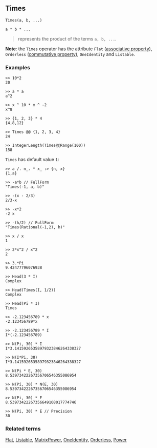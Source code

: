## Times

```
Times(a, b, ...)

a * b * ...
```

> represents the product of the terms `a, b, ...`.

**Note**: the `Times` operator has the attribute `Flat` ([associative property](https://en.wikipedia.org/wiki/Associative_property)), `Orderless` ([commutative property](https://en.wikipedia.org/wiki/Commutative_property)), `OneIdentity` and `Listable`.

### Examples

```
>> 10*2
20

>> a * a
a^2

>> x ^ 10 * x ^ -2
x^8

>> {1, 2, 3} * 4
{4,8,12}

>> Times @@ {1, 2, 3, 4}
24

>> IntegerLength(Times@@Range(100))
158
```

`Times` has default value `1`:

```
>> a /. n_. * x_ :> {n, x}
{1,a}

>> -a*b // FullForm
"Times(-1, a, b)"

>> -(x - 2/3)
2/3-x

>> -x*2
-2 x

>> -(h/2) // FullForm
"Times(Rational(-1,2), h)"

>> x / x
1

>> 2*x^2 / x^2
2

>> 3.*Pi
9.42477796076938

>> Head(3 * I)
Complex

>> Head(Times(I, 1/2))
Complex

>> Head(Pi * I)
Times

>> -2.123456789 * x
-2.123456789*x

>> -2.123456789 * I
I*(-2.123456789)

>> N(Pi, 30) * I
I*3.14159265358979323846264338327

>> N(I*Pi, 30)
I*3.14159265358979323846264338327

>> N(Pi * E, 30)
8.53973422267356706546355086954

>> N(Pi, 30) * N(E, 30)
8.53973422267356706546355086954

>> N(Pi, 30) * E
8.53973422267356649108017774746

>> N(Pi, 30) * E // Precision
30
```

### Related terms
[Flat](Flat.md), [Listable](Listable.md), [MatrixPower](MatrixPower.md), [OneIdentity](OneIdentity.md), [Orderless](Orderless.md), [Power](Power.md)
